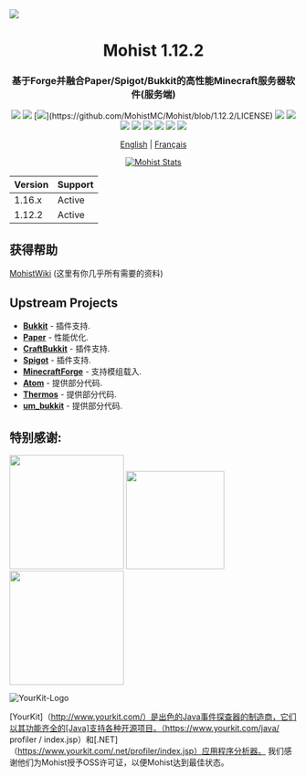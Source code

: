 <img src="https://i.loli.net/2020/09/06/lQscneqbV8Hptxz.png">

<div align="center">
  <h1>Mohist 1.12.2</h1>

### 基于Forge并融合Paper/Spigot/Bukkit的高性能Minecraft服务器软件(服务端)

[![](https://img.shields.io/jenkins/build?jobUrl=https%3A%2F%2Fci.codemc.io%2Fjob%2FMohistMC%2Fjob%2FMohist-1.12.2)](https://ci.codemc.io/job/MohistMC/job/Mohist-1.12.2)
[![](https://img.shields.io/github/stars/MohistMC/Mohist.svg?label=Stars&logo=github)](https://github.com/MohistMC/Mohist/stargazers)
[![](https://img.shields.io/github/license/MohistMC/Mohist?)](https://github.com/MohistMC/Mohist/blob/1.12.2/LICENSE)
[![](https://img.shields.io/badge/Forge-1.12.2--14.23.5.2859-brightgreen.svg?colorB=26303d&logo=Conda-Forge)](http://files.minecraftforge.net/maven/net/minecraftforge/forge/index_1.12.2.html)
[![](https://img.shields.io/badge/Paper-1.12.2-brightgreen.svg?colorB=DC3340)](https://papermc.io/downloads#Paper-1.12)
[![](https://img.shields.io/badge/AdoptOpenJDK-8u252-brightgreen.svg?colorB=469C00&logo=java)](https://adoptopenjdk.net/?variant=openjdk8&jvmVariant=hotspot)
[![](https://img.shields.io/badge/Gradle-5.6.4-brightgreen.svg?colorB=469C00&logo=gradle)](https://docs.gradle.org/5.6.4/release-notes.html)
[![](https://img.shields.io/bstats/servers/6762?label=bStats)](https://bstats.org/plugin/server-implementation/Mohist/6762)
[![](https://badges.crowdin.net/mohist/localized.svg)](https://crowdin.com/project/mohist)
[![](https://img.shields.io/discord/311256119005937665.svg?color=%237289da&label=Discord&logo=discord&logoColor=%237289da)](https://discord.gg/ZgXjHGd)
[![](https://img.shields.io/badge/Patreon-Support-orange.svg?logo=Patreon)](https://www.patreon.com/mohist)

<a href="https://github.com/MohistMC/Mohist/blob/1.12.2/readme/README.md">English</a> | <a href="https://github.com/MohistMC/Mohist/blob/1.12.2/readme/README-fr.md">Français</a>

[![Mohist Stats](https://bstats.org/signatures/server-implementation/Mohist.svg)](https://bstats.org/plugin/server-implementation/Mohist/6762)
</div>

| Version  | Support |
| ------------- | ------------- |
| 1.16.x  | Active  |
| 1.12.2  | Active  |

获得帮助
------

[MohistWiki](https://wiki.mohistmc.com/) (这里有你几乎所有需要的资料)

Upstream Projects
------
* [**Bukkit**](https://hub.spigotmc.org/stash/scm/spigot/bukkit.git) - 插件支持.
* [**Paper**](https://github.com/PaperMC/Paper.git) - 性能优化.
* [**CraftBukkit**](https://hub.spigotmc.org/stash/scm/spigot/craftbukkit.git) - 插件支持.
* [**Spigot**](https://hub.spigotmc.org/stash/scm/spigot/spigot.git) - 插件支持.
* [**MinecraftForge**](https://github.com/MinecraftForge/MinecraftForge.git) - 支持模组载入.
* [**Atom**](https://gitlab.com/divinecode/atom/Atom.git) - 提供部分代码.
* [**Thermos**](https://github.com/CyberdyneCC/Thermos.git) - 提供部分代码.
* [**um_bukkit**](https://github.com/TechCatOther/um_bukkit.git) - 提供部分代码.

特别感谢:
-------------
<a href="https://serverjars.com/"><img src="https://serverjars.com/assets/img/logo_white.svg" width="200"></a>
<a href="https://ci.codemc.io/"><img src="https://i.loli.net/2020/03/11/YNicj3PLkU5BZJT.png" width="172"></a>
<a href="https://www.bisecthosting.com/mohistmc"><img src="https://cdn.discordapp.com/attachments/303673296929685504/709610584680955944/Asset_5.png" width="200"></a>

![YourKit-Logo](https://www.yourkit.com/images/yklogo.png)

[YourKit]（http://www.yourkit.com/）是出色的Java事件探查器的制造商，它们以其功能齐全的[Java]支持各种开源项目。（https://www.yourkit.com/java/ profiler / index.jsp）和[.NET]（https://www.yourkit.com/.net/profiler/index.jsp）应用程序分析器。 我们感谢他们为Mohist授予OSS许可证，以便Mohist达到最佳状态。
